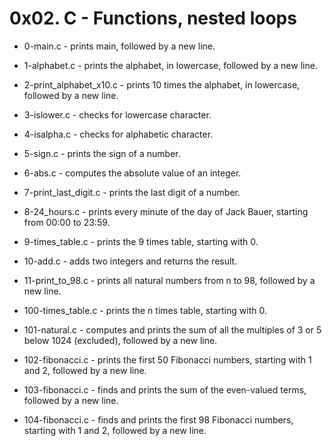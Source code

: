 # 0x02. C - Functions, nested loops

- 0-main.c - prints main, followed by a new line.

- 1-alphabet.c - prints the alphabet, in lowercase, followed by a new line.

- 2-print_alphabet_x10.c - prints 10 times the alphabet, in lowercase, followed by a new line.

- 3-islower.c - checks for lowercase character.

- 4-isalpha.c - checks for alphabetic character.

- 5-sign.c - prints the sign of a number.

- 6-abs.c - computes the absolute value of an integer.

- 7-print_last_digit.c -  prints the last digit of a number.

- 8-24_hours.c - prints every minute of the day of Jack Bauer, starting from 00:00 to 23:59.

- 9-times_table.c - prints the 9 times table, starting with 0.

- 10-add.c - adds two integers and returns the result.

- 11-print_to_98.c - prints all natural numbers from n to 98, followed by a new line.

- 100-times_table.c - prints the n times table, starting with 0.

- 101-natural.c - computes and prints the sum of all the multiples of 3 or 5 below 1024 (excluded), followed by a new line.

- 102-fibonacci.c - prints the first 50 Fibonacci numbers, starting with 1 and 2, followed by a new line.

- 103-fibonacci.c - finds and prints the sum of the even-valued terms, followed by a new line.

- 104-fibonacci.c - finds and prints the first 98 Fibonacci numbers, starting with 1 and 2, followed by a new line.
